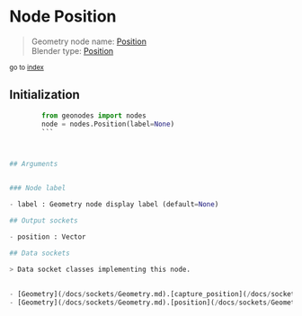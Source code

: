 
# Node Position

> Geometry node name: [Position](https://docs.blender.org/manual/en/latest/modeling/geometry_nodes/input/position.html)<br>
  Blender type: [Position](https://docs.blender.org/api/current/bpy.types.GeometryNodeInputPosition.html)
  
<sub>go to [index](/docs/index.md)</sub>

## Initialization

```python
        from geonodes import nodes
        node = nodes.Position(label=None)
        ```



## Arguments


### Node label

- label : Geometry node display label (default=None)

## Output sockets

- position : Vector

## Data sockets

> Data socket classes implementing this node.
  
  
- [Geometry](/docs/sockets/Geometry.md).[capture_position](/docs/sockets/Geometry.md#capture_position) : Capture attribute
- [Geometry](/docs/sockets/Geometry.md).[position](/docs/sockets/Geometry.md#position) : Attribute
  
